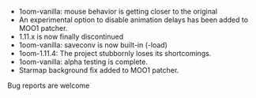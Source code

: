 - 1oom-vanilla: mouse behavior is getting closer to the original
- An experimental option to disable animation delays has been added to MOO1 patcher.
- 1.11.x is now finally discontinued
- 1oom-vanilla: saveconv is now built-in (-load)
- 1oom-1.11.4: The project stubbornly loses its shortcomings.
- 1oom-vanilla: alpha testing is complete.
- Starmap background fix added to MOO1 patcher.

Bug reports are welcome

<!--
**1oom-fork/1oom-fork** is a ✨ _special_ ✨ repository because its `README.md` (this file) appears on your GitHub profile.

Here are some ideas to get you started:

- 🔭 I’m currently working on ...
- 🌱 I’m currently learning ...
- 👯 I’m looking to collaborate on ...
- 🤔 I’m looking for help with ...
- 💬 Ask me about ...
- 📫 How to reach me: ...
- 😄 Pronouns: ...
- ⚡ Fun fact: ...
-->
